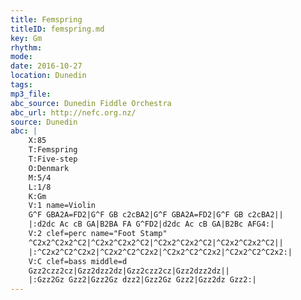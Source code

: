 ```yaml
---
title: Femspring
titleID: femspring.md
key: Gm
rhythm: 
mode:
date: 2016-10-27
location: Dunedin
tags:
mp3_file:
abc_source: Dunedin Fiddle Orchestra
abc_url: http://nefc.org.nz/
source: Dunedin
abc: |
    X:85
    T:Femspring
    T:Five-step
    O:Denmark
    M:5/4
    L:1/8
    K:Gm
    V:1 name=Violin
    G^F GBA2A=FD2|G^F GB c2cBA2|G^F GBA2A=FD2|G^F GB c2cBA2||
    |:d2dc Ac cB GA|B2BA FA G^FD2|d2dc Ac cB GA|B2Bc AFG4:|
    V:2 clef=perc name="Foot Stamp"
    ^C2x2^C2x2^C2|^C2x2^C2x2^C2|^C2x2^C2x2^C2|^C2x2^C2x2^C2||
    |:^C2x2^C2^C2x2|^C2x2^C2^C2x2|^C2x2^C2^C2x2|^C2x2^C2^C2x2:|
    V:C clef=bass middle=d
    Gzz2czz2cz|Gzz2dzz2dz|Gzz2czz2cz|Gzz2dzz2dz||
    |:Gzz2Gz Gzz2|Gzz2Gz dzz2|Gzz2Gz Gzz2|Gzz2dz Gzz2:|
---
```

